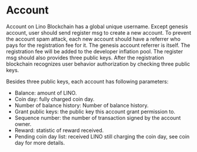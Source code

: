 # Account
Account on Lino Blockchain has a global unique username. Except genesis account, user should send register msg to create a new account. To prevent the account spam attack, each new account should have a referrer who pays for the registration fee for it. The genesis account referrer is itself. The registration fee will be added to the developer inflation pool. The register msg should also provides three public keys. After the registration blockchain recognizes user behavior authorization by checking three public keys.

Besides three public keys, each account has following parameters:

- Balance: amount of LINO.
- Coin day: fully charged coin day.
- Number of balance history: Number of balance history.
- Grant public keys: the public key this account grant permission to.
- Sequence number: the number of transaction signed by the account owner.
- Reward: statistic of reward received.
- Pending coin day list: received LINO still charging the coin day, see coin day for more details.
